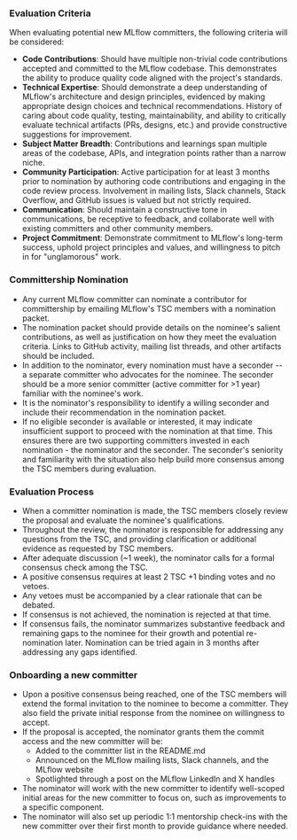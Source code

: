 ### Evaluation Criteria

When evaluating potential new MLflow committers, the following criteria will be considered:

- **Code Contributions**: Should have multiple non-trivial code contributions accepted and committed to the MLflow codebase. This demonstrates the ability to produce quality code aligned with the project's standards.
- **Technical Expertise**: Should demonstrate a deep understanding of MLflow's architecture and design principles, evidenced by making appropriate design choices and technical recommendations. History of caring about code quality, testing, maintainability, and ability to critically evaluate technical artifacts (PRs, designs, etc.) and provide constructive suggestions for improvement.
- **Subject Matter Breadth**: Contributions and learnings span multiple areas of the codebase, APIs, and integration points rather than a narrow niche.
- **Community Participation**: Active participation for at least 3 months prior to nomination by authoring code contributions and engaging in the code review process. Involvement in mailing lists, Slack channels, Stack Overflow, and GitHub issues is valued but not strictly required.
- **Communication**: Should maintain a constructive tone in communications, be receptive to feedback, and collaborate well with existing committers and other community members.
- **Project Commitment**: Demonstrate commitment to MLflow's long-term success, uphold project principles and values, and willingness to pitch in for "unglamorous" work.

### Committership Nomination

- Any current MLflow committer can nominate a contributor for committership by emailing MLflow's TSC members with a nomination packet.
- The nomination packet should provide details on the nominee's salient contributions, as well as justification on how they meet the evaluation criteria. Links to GitHub activity, mailing list threads, and other artifacts should be included.
- In addition to the nominator, every nomination must have a seconder -- a separate committer who advocates for the nominee. The seconder should be a more senior committer (active committer for >1 year) familiar with the nominee's work.
- It is the nominator's responsibility to identify a willing seconder and include their recommendation in the nomination packet.
- If no eligible seconder is available or interested, it may indicate insufficient support to proceed with the nomination at that time. This ensures there are two supporting committers invested in each nomination - the nominator and the seconder. The seconder's seniority and familiarity with the situation also help build more consensus among the TSC members during evaluation.

### Evaluation Process

- When a committer nomination is made, the TSC members closely review the proposal and evaluate the nominee's qualifications.
- Throughout the review, the nominator is responsible for addressing any questions from the TSC, and providing clarification or additional evidence as requested by TSC members.
- After adequate discussion (~1 week), the nominator calls for a formal consensus check among the TSC.
- A positive consensus requires at least 2 TSC +1 binding votes and no vetoes.
- Any vetoes must be accompanied by a clear rationale that can be debated.
- If consensus is not achieved, the nomination is rejected at that time.
- If consensus fails, the nominator summarizes substantive feedback and remaining gaps to the nominee for their growth and potential re-nomination later. Nomination can be tried again in 3 months after addressing any gaps identified.

### Onboarding a new committer

- Upon a positive consensus being reached, one of the TSC members will extend the formal invitation to the nominee to become a committer. They also field the private initial response from the nominee on willingness to accept.
- If the proposal is accepted, the nominator grants them the commit access and the new committer will be:
  - Added to the committer list in the README.md
  - Announced on the MLflow mailing lists, Slack channels, and the MLflow website
  - Spotlighted through a post on the MLflow LinkedIn and X handles
- The nominator will work with the new committer to identify well-scoped initial areas for the new committer to focus on, such as improvements to a specific component.
- The nominator will also set up periodic 1:1 mentorship check-ins with the new committer over their first month to provide guidance where needed.
